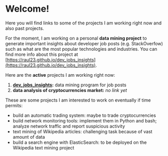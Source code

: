 # Welcome!

Here you will find links to some of the projects I am working right now and
also past projects.

For the moment, I am working on a personal **data mining project** to generate
important insights about developer job posts (e.g. StackOverfow) such as what are
the most popular technologies and industries. You can find more info about this
project at  [https://raul23.github.io/dev_jobs_insights](https://raul23.github.io/dev_jobs_insights).

Here are the **active** projects I am working right now:
1. **[dev_jobs_insights](https://raul23.github.io/dev_jobs_insights):** data mining
program for job posts
2. **data analysis of cryptocurrencies market:** *no link yet*

These are some projects I am interested to work on eventually if time permits:
- build an automatic trading system: maybe to trade cryptocurrencies
- build network monitoring tools: implement them in Python and bash; analyze 
network traffic and report suspicious activity
- text mining of Wikipedia articles: challenging task because of vast
amount of data
- build a search engine with ElasticSearch: to be deployed on the Wikipedia
text mining project 

<!--Also, you can also check out my blog at TODO: add URL where I talk about 
anything programming related (though I focus more on machine 
learning/data mining in python) TODO: add as a note in the bottom-->
